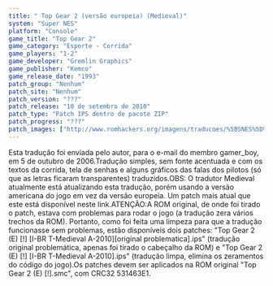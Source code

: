 ```yaml
---
title: " Top Gear 2 (versão europeia) (Medieval)"
system: "Super NES"
platform: "Console"
game_title: "Top Gear 2"
game_category: "Esporte - Corrida"
game_players: "1-2"
game_developer: "Gremlin Graphics"
game_publisher: "Kemco"
game_release_date: "1993"
patch_group: "Nenhum"
patch_site: "Nenhum"
patch_version: "???"
patch_release: "10 de setembro de 2010"
patch_type: "Patch IPS dentro de pacote ZIP"
patch_progress: "???"
patch_images: ["http://www.romhackers.org/imagens/traducoes/%5BSNES%5D%20Top%20Gear%202%20-%201.png","http://www.romhackers.org/imagens/traducoes/%5BSNES%5D%20Top%20Gear%202%20-%20Medieval%20-%202.png","http://www.romhackers.org/imagens/traducoes/%5BSNES%5D%20Top%20Gear%202%20-%20Medieval%20-%203.png"]
---
```

Esta tradução foi enviada pelo autor, para o e-mail do membro gamer_boy, em 5 de outubro de 2006.Tradução simples, sem fonte acentuada e com os textos da corrida, tela de senhas e alguns gráficos das falas dos pilotos (só que as letras ficaram transparentes) traduzidos.OBS: O tradutor Medieval atualmente está atualizando esta tradução, porém usando a versão americana do jogo em vez da versão europeia. Um patch mais atual que este está disponível neste link.ATENÇÃO:A ROM original, de onde foi tirado o patch, estava com problemas para rodar o jogo (a tradução zera vários trechos da ROM). Portanto, como foi feita uma limpeza para que a tradução funcionasse sem problemas, estão disponíveis dois patches: "Top Gear 2 (E) [!] [I-BR T-Medieval A-2010][original problematica].ips" (tradução original problemática, apenas foi tirado o cabeçalho da ROM) e "Top Gear 2 (E) [!] [I-BR T-Medieval A-2010].ips" (tradução limpa, elimina os zeramentos do código do jogo).Os patches devem ser aplicados na ROM original "Top Gear 2 (E) [!].smc", com CRC32 531463E1.
